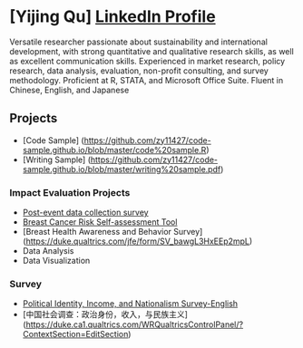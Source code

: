# [Yijing Qu] [LinkedIn Profile](https://www.linkedin.com/in/yijing-anne-qu-1a891ab3/)


Versatile researcher passionate about sustainability and international development, with strong quantitative and qualitative research skills, as well as excellent communication skills. Experienced in market research, policy research, data analysis, evaluation, non-profit consulting, and survey methodology. Proficient at R, STATA, and Microsoft Office Suite. Fluent in Chinese, English, and Japanese 

## Projects 
* [Code Sample] (https://github.com/zy11427/code-sample.github.io/blob/master/code%20sample.R)
* [Writing Sample] (https://github.com/zy11427/code-sample.github.io/blob/master/writing%20sample.pdf)

### Impact Evaluation Projects 
* [Post-event data collection survey](https://duke.qualtrics.com/jfe/form/SV_9nJRIUXYrrAzY8J)
* [Breast Cancer Risk Self-assessment Tool](https://duke.qualtrics.com/jfe/form/SV_8bLPigggEL4b3XT)
* [Breast Health Awareness and Behavior Survey] (https://duke.qualtrics.com/jfe/form/SV_bawgL3HxEEp2mpL) 
* Data Analysis 
* Data Visualization

### Survey 
* [Political Identity, Income, and Nationalism Survey-English](https://duke.qualtrics.com/jfe/form/SV_cBezWdjbSmh4XPf)
* [中国社会调查：政治身份，收入，与民族主义] (https://duke.ca1.qualtrics.com/WRQualtricsControlPanel/?ContextSection=EditSection)
